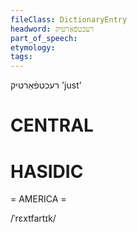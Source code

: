```yaml
---
fileClass: DictionaryEntry
headword: רעכטפֿאַרטיק
part_of_speech: 
etymology: 
tags: 
---
```

רעכטפֿאַרטיק
'just'

CENTRAL
========

HASIDIC
=======
= AMERICA = 

/ˈrɛxtfartɪk/